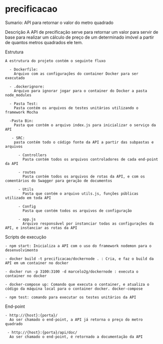 # precificacao

Sumario:
  API para retornar o valor do metro quadrado
 
 Descrição
  A API de precificação serve para retornar um valor para servir de base para realizar um cálculo de preço de um determinado imóvel a partir de quantos metros quadrados ele tem.
  
  Estrutura
    
    A estrutura do projeto contém o seguinte fluxo
      
      - Dockerfile:
        Arquivo com as configurações do container Docker para ser executado
      
      - .dockerignore:
        Arquivo para ignorar jogar para o container do Docker a pasta node_modules
      
      - Pasta Test:
        Pasta contém os arquivos de testes unitários utilizando o framework Mocha
      
      -Pasta Bin:
        Pasta que contém o arquivo index.js para inicializar o serviço da API
       
       - SRC:
        pasta contém todo o código fonte da API a partir das subpastas e arquivos
          
          - Controllers
            Pasta contém todos os arquivos controladores de cada end-point da API
          
          - routes
            Pasta contém todos os arquivos de rotas da API, e com os comentários do Swagger para geração de documentos
          
          - Utils
            Pasta que contém o arquivo utils.js, funções públicas utilizado em toda API
            
          - Config
            Pasta que contém todos os arquivos de configuração
          
          - app.js
            Arquivo responsável por instanciar todas as configurações da API, e instanciar as rotas da API
            
  Scripts de execução
  
    - npm start: Inicializa a API com o uso do framework nodemon para o desenvolvimento
    
    - docker build -t precificacao/dockernode . : Cria, e faz o build da API em um container no docker
    
    - docker run -p 3100:3100 -d marcelo2g/dockernode : executa o container no docker
    
    - docker-compose up: Comando que executa o container, e atualiza o código da máquina local para o container docker. docker-compose
    
    - npm test: comando para executar os testes unitários da API
  
  End-point
  
    - http://{host}:{porta}/
      Ao ser chamado o end-point, a API já retorna o preço do metro quadrado
     
     - http://{host}:{porta}/api/doc/
      Ao ser chamado o end-point, é retornado a documentação da API
   
    
    
